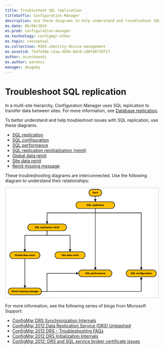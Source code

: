 ```yaml
---
title: Troubleshoot SQL replication
titleSuffix: Configuration Manager
description: Use these diagrams to help understand and troubleshoot SQL replication between Configuration Manager sites
ms.date: 08/09/2019
ms.prod: configuration-manager
ms.technology: configmgr-other
ms.topic: conceptual
ms.collection: M365-identity-device-management
ms.assetid: 71d7430e-c5aa-485b-8dc0-c80fd8f29f17
author: aczechowski
ms.author: aaroncz
manager: dougeby
---
```


# Troubleshoot SQL replication

In a multi-site hierarchy, Configuration Manager uses SQL replication to transfer data between sites. For more information, see [Database replication](/sccm/core/plan-design/hierarchy/database-replication).

To better understand and help troubleshoot issues with SQL replication, use these diagrams.

- [SQL replication](/sccm/core/servers/manage/replication/sql-replication)
- [SQL configuration](/sccm/core/servers/manage/replication/sql-configuration)
- [SQL performance](/sccm/core/servers/manage/replication/sql-performance)
- [SQL replication reinitialization (reinit)](/sccm/core/servers/manage/replication/sql-replication-reinit)
- [Global data reinit](/sccm/core/servers/manage/replication/global-data-reinit)
- [Site data reinit](/sccm/core/servers/manage/replication/site-data-reinit)
- [Reinit missing message](/sccm/core/servers/manage/replication/reinit-missing-message)

These troubleshooting diagrams are interconnected. Use the following diagram to understand their relationships:

![Overview diagram of process for troubleshooting SQL replication](media/overview.png)

<!-- PNG used instead of SVG because of weird blankspace in the SVG. The SVG file exists in the same location. -->

For more information, see the following series of blogs from Microsoft Support:

- [ConfigMgr DRS Synchronization Internals](https://blogs.technet.microsoft.com/umairkhan/2019/06/01/configmgr-drs-synchronization-internals/)
- [ConfigMgr 2012 Data Replication Service (DRS) Unleashed](https://blogs.technet.microsoft.com/umairkhan/2014/02/17/configmgr-2012-data-replication-service-drs-unleashed/)
- [ConfigMgr 2012 DRS – Troubleshooting FAQs](https://blogs.technet.microsoft.com/umairkhan/2014/03/24/configmgr-2012-drs-troubleshooting-faqs/)
- [ConfigMgr 2012 DRS Initialization Internals](https://blogs.technet.microsoft.com/umairkhan/2015/01/21/configmgr-2012-drs-initialization-internals/)
- [ConfigMgr 2012: DRS and SQL service broker certificate issues](https://blogs.technet.microsoft.com/umairkhan/2013/12/12/configmgr-2012-drs-and-sql-service-broker-certificate-issues/)
